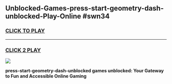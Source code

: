 
## Unblocked-Games-press-start-geometry-dash-unblocked-Play-Online #swn34
<h3>
<a href="https://news.freeplayer.one?title=press-start-geometry-dash-unblocked&ref=3">CLICK TO PLAY</a></h3>
<hr>

<h3>
<a href="https://news.freeplayer.one?title=press-start-geometry-dash-unblocked&ref=3">CLICK 2 PLAY</a>
  
</h3>

<a href="https://news.freeplayer.one?title=press-start-geometry-dash-unblocked&ref=3"><img src="https://clearcache.store/games.png"></a>


**press-start-geometry-dash-unblocked games unblocked: Your Gateway to Fun and Accessible Online Gaming**
